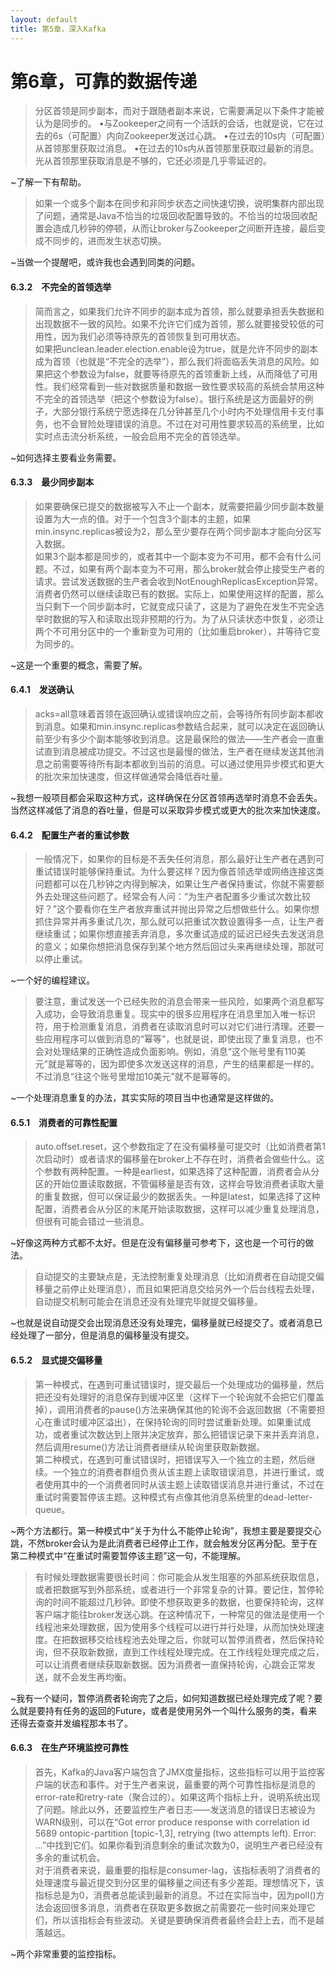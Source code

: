 ```yaml
---
layout: default
title: 第5章，深入Kafka
---
```


# 第6章，可靠的数据传递

>分区首领是同步副本，而对于跟随者副本来说，它需要满足以下条件才能被认为是同步的。   •与Zookeeper之间有一个活跃的会话，也就是说，它在过去的6s（可配置）内向Zookeeper发送过心跳。   •在过去的10s内（可配置）从首领那里获取过消息。   •在过去的10s内从首领那里获取过最新的消息。光从首领那里获取消息是不够的，它还必须是几乎零延迟的。

~了解一下有帮助。


>如果一个或多个副本在同步和非同步状态之间快速切换，说明集群内部出现了问题，通常是Java不恰当的垃圾回收配置导致的。不恰当的垃圾回收配置会造成几秒钟的停顿，从而让broker与Zookeeper之间断开连接，最后变成不同步的，进而发生状态切换。

~当做一个提醒吧，或许我也会遇到同类的问题。


#### 6.3.2　不完全的首领选举
>简而言之，如果我们允许不同步的副本成为首领，那么就要承担丢失数据和出现数据不一致的风险。如果不允许它们成为首领，那么就要接受较低的可用性，因为我们必须等待原先的首领恢复到可用状态。  
如果把unclean.leader.election.enable设为true，就是允许不同步的副本成为首领（也就是“不完全的选举”），那么我们将面临丢失消息的风险。如果把这个参数设为false，就要等待原先的首领重新上线，从而降低了可用性。我们经常看到一些对数据质量和数据一致性要求较高的系统会禁用这种不完全的首领选举（把这个参数设为false）。银行系统是这方面最好的例子，大部分银行系统宁愿选择在几分钟甚至几个小时内不处理信用卡支付事务，也不会冒险处理错误的消息。不过在对可用性要求较高的系统里，比如实时点击流分析系统，一般会启用不完全的首领选举。  

~如何选择主要看业务需要。



#### 6.3.3　最少同步副本
>如果要确保已提交的数据被写入不止一个副本，就需要把最少同步副本数量设置为大一点的值。对于一个包含3个副本的主题，如果min.insync.replicas被设为2，那么至少要存在两个同步副本才能向分区写入数据。  
如果3个副本都是同步的，或者其中一个副本变为不可用，都不会有什么问题。不过，如果有两个副本变为不可用，那么broker就会停止接受生产者的请求。尝试发送数据的生产者会收到NotEnoughReplicasException异常。消费者仍然可以继续读取已有的数据。实际上，如果使用这样的配置，那么当只剩下一个同步副本时，它就变成只读了，这是为了避免在发生不完全选举时数据的写入和读取出现非预期的行为。为了从只读状态中恢复，必须让两个不可用分区中的一个重新变为可用的（比如重启broker），并等待它变为同步的。  

~这是一个重要的概念，需要了解。



#### 6.4.1　发送确认
>acks=all意味着首领在返回确认或错误响应之前，会等待所有同步副本都收到消息。如果和min.insync.replicas参数结合起来，就可以决定在返回确认前至少有多少个副本能够收到消息。这是最保险的做法——生产者会一直重试直到消息被成功提交。不过这也是最慢的做法，生产者在继续发送其他消息之前需要等待所有副本都收到当前的消息。可以通过使用异步模式和更大的批次来加快速度，但这样做通常会降低吞吐量。  

~我想一般项目都会采取这种方式，这样确保在分区首领再选举时消息不会丢失。当然这样减低了消息的吞吐量，但是可以采取异步模式或更大的批次来加快速度。


#### 6.4.2　配置生产者的重试参数
>一般情况下，如果你的目标是不丢失任何消息，那么最好让生产者在遇到可重试错误时能够保持重试。为什么要这样？因为像首领选举或网络连接这类问题都可以在几秒钟之内得到解决，如果让生产者保持重试，你就不需要额外去处理这些问题了。经常会有人问：“为生产者配置多少重试次数比较好？”这个要看你在生产者放弃重试并抛出异常之后想做些什么。如果你想抓住异常并再多重试几次，那么就可以把重试次数设置得多一点，让生产者继续重试；如果你想直接丢弃消息，多次重试造成的延迟已经失去发送消息的意义；如果你想把消息保存到某个地方然后回过头来再继续处理，那就可以停止重试。

~一个好的编程建议。



>要注意，重试发送一个已经失败的消息会带来一些风险，如果两个消息都写入成功，会导致消息重复。现实中的很多应用程序在消息里加入唯一标识符，用于检测重复消息，消费者在读取消息时可以对它们进行清理。还要一些应用程序可以做到消息的“幂等”，也就是说，即使出现了重复消息，也不会对处理结果的正确性造成负面影响。例如，消息“这个账号里有110美元”就是幂等的，因为即使多次发送这样的消息，产生的结果都是一样的。不过消息“往这个账号里增加10美元”就不是幂等的。

~一个处理消息重复的办法，其实实际的项目当中也通常是这样做的。



#### 6.5.1　消费者的可靠性配置
>auto.offset.reset，这个参数指定了在没有偏移量可提交时（比如消费者第1次启动时）或者请求的偏移量在broker上不存在时，消费者会做些什么。这个参数有两种配置。一种是earliest，如果选择了这种配置，消费者会从分区的开始位置读取数据，不管偏移量是否有效，这样会导致消费者读取大量的重复数据，但可以保证最少的数据丢失。一种是latest，如果选择了这种配置，消费者会从分区的末尾开始读取数据，这样可以减少重复处理消息，但很有可能会错过一些消息。

~好像这两种方式都不太好。但是在没有偏移量可参考下，这也是一个可行的做法。


>自动提交的主要缺点是，无法控制重复处理消息（比如消费者在自动提交偏移量之前停止处理消息），而且如果把消息交给另外一个后台线程去处理，自动提交机制可能会在消息还没有处理完毕就提交偏移量。

~也就是说自动提交会出现消息还没有处理完，偏移量就已经提交了。或者消息已经处理了一部分，但是消息的偏移量没有提交。



#### 6.5.2　显式提交偏移量
>第一种模式，在遇到可重试错误时，提交最后一个处理成功的偏移量，然后把还没有处理好的消息保存到缓冲区里（这样下一个轮询就不会把它们覆盖掉），调用消费者的pause()方法来确保其他的轮询不会返回数据（不需要担心在重试时缓冲区溢出），在保持轮询的同时尝试重新处理。如果重试成功，或者重试次数达到上限并决定放弃，那么把错误记录下来并丢弃消息，然后调用resume()方法让消费者继续从轮询里获取新数据。  
第二种模式，在遇到可重试错误时，把错误写入一个独立的主题，然后继续。一个独立的消费者群组负责从该主题上读取错误消息，并进行重试，或者使用其中的一个消费者同时从该主题上读取错误消息并进行重试，不过在重试时需要暂停该主题。这种模式有点像其他消息系统里的dead-letter-queue。  

~两个方法都行。第一种模式中“关于为什么不能停止轮询”，我想主要是要提交心跳，不然broker会认为是此消费者已经停止工作，就会触发分区再分配。至于在第二种模式中“在重试时需要暂停该主题”这一句，不能理解。



>有时候处理数据需要很长时间：你可能会从发生阻塞的外部系统获取信息，或者把数据写到外部系统，或者进行一个非常复杂的计算。要记住，暂停轮询的时间不能超过几秒钟。即使不想获取更多的数据，也要保持轮询，这样客户端才能往broker发送心跳。在这种情况下，一种常见的做法是使用一个线程池来处理数据，因为使用多个线程可以进行并行处理，从而加快处理速度。在把数据移交给线程池去处理之后，你就可以暂停消费者，然后保持轮询，但不获取新数据，直到工作线程处理完成。在工作线程处理完成之后，可以让消费者继续获取新数据。因为消费者一直保持轮询，心跳会正常发送，就不会发生再均衡。

~我有一个疑问，暂停消费者轮询完了之后，如何知道数据已经处理完成了呢？要么就是要持有任务的返回的Future，或者是使用另外一个叫什么服务的类，看来还得去查查并发编程那本书了。



#### 6.6.3　在生产环境监控可靠性
>首先，Kafka的Java客户端包含了JMX度量指标，这些指标可以用于监控客户端的状态和事件。对于生产者来说，最重要的两个可靠性指标是消息的error-rate和retry-rate（聚合过的）。如果这两个指标上升，说明系统出现了问题。除此以外，还要监控生产者日志——发送消息的错误日志被设为WARN级别，可以在“Got error produce response with correlation id 5689 ontopic-partition [topic-1,3], retrying (two attempts left). Error: ...”中找到它们。如果你看到消息剩余的重试次数为0，说明生产者已经没有多余的重试机会。  
>对于消费者来说，最重要的指标是consumer-lag，该指标表明了消费者的处理速度与最近提交到分区里的偏移量之间还有多少差距。理想情况下，该指标总是为0，消费者总能读到最新的消息。不过在实际当中，因为poll()方法会返回很多消息，消费者在获取更多数据之前需要花一些时间来处理它们，所以该指标会有些波动。关键是要确保消费者最终会赶上去，而不是越落越远。

~两个非常重要的监控指标。
